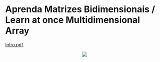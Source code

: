 # Aprenda Matrizes Bidimensionais / Learn at once Multidimensional Array


[Intro.pdf](https://github.com/Maksuedson/matrizes_bidimensionais_java/blob/master/pdf/Arreios.pdf).


<p align="center">
  <img src="https://github.com/Maksuedson/matrizes_bidimensionais_java/blob/master/pdf/Arreios.png">
</p>